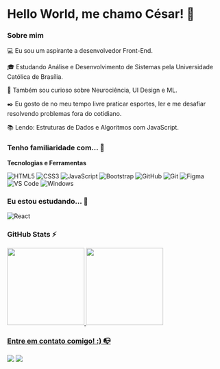 # Hello World, me chamo César! 👋

### Sobre mim

💻 Eu sou um aspirante a desenvolvedor Front-End.

🎓 Estudando Análise e Desenvolvimento de Sistemas pela Universidade Católica de Brasília.

🔎 Também sou curioso sobre Neurociência, UI Design e ML.

✒️ Eu gosto de no meu tempo livre praticar esportes, ler e me desafiar resolvendo problemas fora do cotidiano.

📚 Lendo: Estruturas de Dados e Algoritmos com JavaScript.

### Tenho familiaridade com... 🔧

**Tecnologias e Ferramentas**

![HTML5](https://img.shields.io/badge/html5-%23E34F26.svg?style=for-the-badge&logo=html5&logoColor=white)
![CSS3](https://img.shields.io/badge/css3-%231572B6.svg?style=for-the-badge&logo=css3&logoColor=white)
![JavaScript](https://img.shields.io/badge/javascript-%23323330.svg?style=for-the-badge&logo=javascript&logoColor=%23F7DF1E)
![Bootstrap](https://img.shields.io/badge/bootstrap-%238511FA.svg?style=for-the-badge&logo=bootstrap&logoColor=white)
![GitHub](https://img.shields.io/badge/github-%23121011.svg?style=for-the-badge&logo=github&logoColor=white)
![Git](https://img.shields.io/badge/git-%23F05033.svg?style=for-the-badge&logo=git&logoColor=white)
![Figma](https://img.shields.io/badge/figma-%23F24E1E.svg?style=for-the-badge&logo=figma&logoColor=white)
![VS Code](https://img.shields.io/badge/VS%20Code-0078d7.svg?style=for-the-badge&logo=visual-studio-code&logoColor=white)
![Windows](https://img.shields.io/badge/Windows-0078D6?style=for-the-badge&logo=windows&logoColor=white)


### Eu estou estudando... 🧩

![React](https://img.shields.io/badge/react-%2320232a.svg?style=for-the-badge&logo=react&logoColor=%2361DAFB)

### GitHub Stats ⚡
<div>
<a href="https://github.com/rcesar99">
<img height="180em" src="https://github-readme-stats.vercel.app/api/top-langs/?username=rcesar99&layout=compact&langs_count=7&theme=dracula"/>
<img height="180em" src="https://github-readme-stats.vercel.app/api?username=rcesar99&show_icons=true&theme=dracula&include_all_commits=true&count_private=true"/>
</div>

### Entre em contato comigo! :) 📭
<div>
<a href="https://www.linkedin.com/in/ruancesarb" target="_blank"><img src="https://img.shields.io/badge/-LinkedIn-%230077B5?style=for-the-badge&logo=linkedin&logoColor=white" target="_blank"></a>
<a href="mailto:contatorc9@gmail.com" target="_blank"><img src="https://img.shields.io/badge/Gmail-D14836?style=for-the-badge&logo=gmail&logoColor=white" target="_blank"></a>  
</div>
